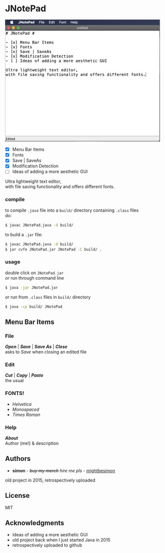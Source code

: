 # JNotePad #

![thumbnail](thumbnail.png)

- [x] Menu Bar Items
- [x] Fonts
- [x] Save | SaveAs
- [x] Modification Detection
- [ ] Ideas of adding a more aesthetic GUI

Ultra lightweight text editor,  
with file saving functionality and offers different fonts.

### compile ###

to compile `.java` file into a `build/` directory containing `.class` files  
do:

```bash
$ javac JNotePad.java -d build/
```

to build a `.jar` file:
```bash
$ javac JNotePad.java -d build/
$ jar cvfe JNotePad.jar JNotePad -C build/ .
```

### usage ###

double click on `JNotePad.jar`  
*or* run through command line
```bash
$ java -jar JNotePad.jar
```

*or* run from `.class` files in `build/` directory
```bash
$ java -cp build/ JNotePad
```

## Menu Bar Items ##

### File ###
***Open*** | ***Save*** | ***Save As*** | ***Close***  
asks to *Save* when closing an edited file

### Edit ###
***Cut*** | ***Copy*** | ***Paste***  
the usual

### FONTS! ###
- *Helvetica*
- *Monospaced*
- *Times Roman*

### Help ###
***About***  
Author (me!) & description

## Authors ##

- **simon** - *~~buy my merch~~ hire me pls* - [mightbesimon](https://github.com/mightbesimon)

old project in 2015, retrospectively uploaded

## License ##

MIT

## Acknowledgments ##

- Ideas of adding a more aesthetic GUI
- old project back when I just started Java in 2015
- retrospectively uploaded to github